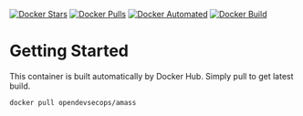 [![Docker Stars](https://img.shields.io/docker/stars/opendevsecops/amass.svg)](https://hub.docker.com/r/opendevsecops/amass/)
[![Docker Pulls](https://img.shields.io/docker/pulls/opendevsecops/amass.svg)](https://hub.docker.com/r/opendevsecops/amass/)
[![Docker Automated](https://img.shields.io/docker/automated/opendevsecops/amass.svg)](https://hub.docker.com/r/opendevsecops/amass/)
[![Docker Build](https://img.shields.io/docker/build/opendevsecops/amass.svg)](https://hub.docker.com/r/opendevsecops/amass/)

# Getting Started

This container is built automatically by Docker Hub. Simply pull to get latest build.

```sh
docker pull opendevsecops/amass
```
